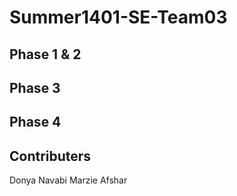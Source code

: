 # Summer1401-SE-Team03
## Phase 1 & 2
## Phase 3
## Phase 4
## Contributers
Donya Navabi
Marzie Afshar


